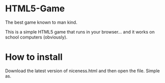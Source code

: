 # HTML5-Game
The best game known to man kind.

This is a simple HTML5 game that runs in your browser... and it works on school computers (obviously).

# How to install
 Download the latest version of niceness.html and then open the file. Simple as.
